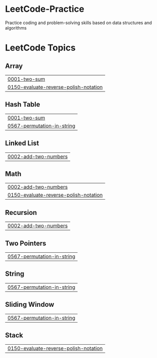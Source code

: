 # LeetCode-Practice

Practice coding and problem-solving skills based on data structures and algorithms


<!---LeetCode Topics Start-->
# LeetCode Topics
## Array
|  |
| ------- |
| [0001-two-sum](https://github.com/KaurInTech/Practice-Problem-Solving/tree/master/0001-two-sum) |
| [0150-evaluate-reverse-polish-notation](https://github.com/KaurInTech/Practice-Problem-Solving/tree/master/0150-evaluate-reverse-polish-notation) |
## Hash Table
|  |
| ------- |
| [0001-two-sum](https://github.com/KaurInTech/Practice-Problem-Solving/tree/master/0001-two-sum) |
| [0567-permutation-in-string](https://github.com/KaurInTech/Practice-Problem-Solving/tree/master/0567-permutation-in-string) |
## Linked List
|  |
| ------- |
| [0002-add-two-numbers](https://github.com/KaurInTech/Practice-Problem-Solving/tree/master/0002-add-two-numbers) |
## Math
|  |
| ------- |
| [0002-add-two-numbers](https://github.com/KaurInTech/Practice-Problem-Solving/tree/master/0002-add-two-numbers) |
| [0150-evaluate-reverse-polish-notation](https://github.com/KaurInTech/Practice-Problem-Solving/tree/master/0150-evaluate-reverse-polish-notation) |
## Recursion
|  |
| ------- |
| [0002-add-two-numbers](https://github.com/KaurInTech/Practice-Problem-Solving/tree/master/0002-add-two-numbers) |
## Two Pointers
|  |
| ------- |
| [0567-permutation-in-string](https://github.com/KaurInTech/Practice-Problem-Solving/tree/master/0567-permutation-in-string) |
## String
|  |
| ------- |
| [0567-permutation-in-string](https://github.com/KaurInTech/Practice-Problem-Solving/tree/master/0567-permutation-in-string) |
## Sliding Window
|  |
| ------- |
| [0567-permutation-in-string](https://github.com/KaurInTech/Practice-Problem-Solving/tree/master/0567-permutation-in-string) |
## Stack
|  |
| ------- |
| [0150-evaluate-reverse-polish-notation](https://github.com/KaurInTech/Practice-Problem-Solving/tree/master/0150-evaluate-reverse-polish-notation) |
<!---LeetCode Topics End-->